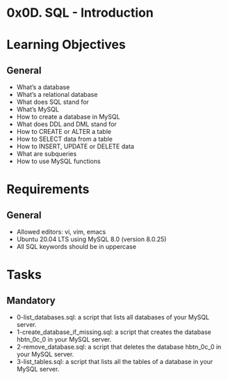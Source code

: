 # 0x0D. SQL - Introduction

# Learning Objectives
## General
- What’s a database
- What’s a relational database
- What does SQL stand for
- What’s MySQL
- How to create a database in MySQL
- What does DDL and DML stand for
- How to CREATE or ALTER a table
- How to SELECT data from a table
- How to INSERT, UPDATE or DELETE data
- What are subqueries
- How to use MySQL functions


# Requirements
## General
- Allowed editors: vi, vim, emacs
- Ubuntu 20.04 LTS using MySQL 8.0 (version 8.0.25)
- All SQL keywords should be in uppercase

# Tasks
## Mandatory
- 0-list_databases.sql: a script that lists all databases of your MySQL server.
- 1-create_database_if_missing.sql: a script that creates the database hbtn_0c_0 in your MySQL server.
- 2-remove_database.sql: a script that deletes the database hbtn_0c_0 in your MySQL server.
- 3-list_tables.sql: a script that lists all the tables of a database in your MySQL server.

